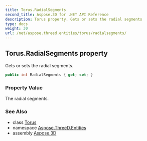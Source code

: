 ```yaml
---
title: Torus.RadialSegments
second_title: Aspose.3D for .NET API Reference
description: Torus property. Gets or sets the radial segments
type: docs
weight: 30
url: /net/aspose.threed.entities/torus/radialsegments/
---
```

## Torus.RadialSegments property

Gets or sets the radial segments.

```csharp
public int RadialSegments { get; set; }
```

### Property Value

The radial segments.

### See Also

* class [Torus](../)
* namespace [Aspose.ThreeD.Entities](../../../aspose.threed.entities/)
* assembly [Aspose.3D](../../../)


